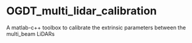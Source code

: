 # OGDT_multi_lidar_calibration
A matlab-c++ toolbox to calibrate the extrinsic parameters between the multi_beam LiDARs
